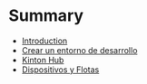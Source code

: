 # Summary

* [Introduction](README.md)
* [Crear un entorno de desarrollo](chapter1.md)
* [Kinton Hub](kinton_hub.adoc)
* [Dispositivos y Flotas](dispositivos_y_flotas.adoc)

